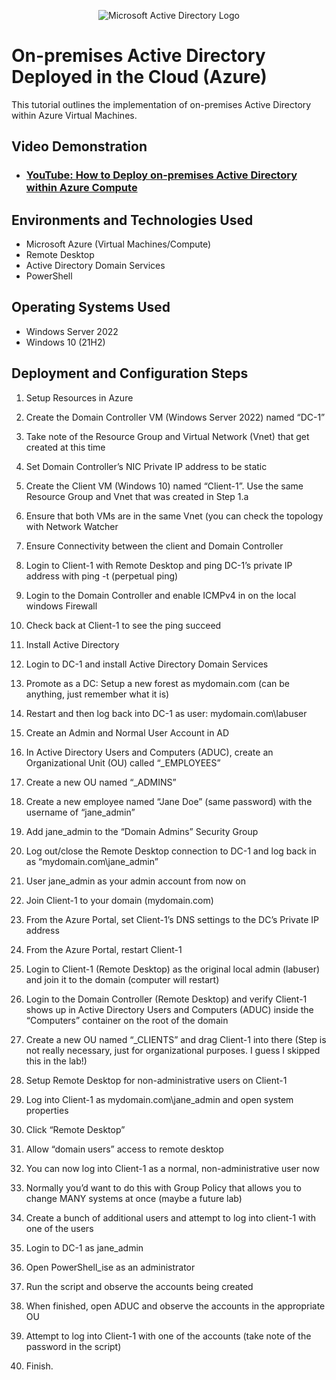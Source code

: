 <p align="center">
<img src="https://i.imgur.com/pU5A58S.png" alt="Microsoft Active Directory Logo"/>
</p>

<h1>On-premises Active Directory Deployed in the Cloud (Azure)</h1>
This tutorial outlines the implementation of on-premises Active Directory within Azure Virtual Machines.<br />


<h2>Video Demonstration</h2>

- ### [YouTube: How to Deploy on-premises Active Directory within Azure Compute](https://www.youtube.com)

<h2>Environments and Technologies Used</h2>

- Microsoft Azure (Virtual Machines/Compute)
- Remote Desktop
- Active Directory Domain Services
- PowerShell

<h2>Operating Systems Used </h2>

- Windows Server 2022
- Windows 10 (21H2)


<h2>Deployment and Configuration Steps</h2>

1. Setup Resources in Azure

2. Create the Domain Controller VM (Windows Server 2022) named “DC-1”

3. Take note of the Resource Group and Virtual Network (Vnet) that get created at this time

4. Set Domain Controller’s NIC Private IP address to be static

5. Create the Client VM (Windows 10) named “Client-1”. Use the same Resource Group and Vnet that was created in Step 1.a

6. Ensure that both VMs are in the same Vnet (you can check the topology with Network Watcher

7. Ensure Connectivity between the client and Domain Controller

8. Login to Client-1 with Remote Desktop and ping DC-1’s private IP address with ping -t <ip address> (perpetual ping)

9. Login to the Domain Controller and enable ICMPv4 in on the local windows Firewall

10. Check back at Client-1 to see the ping succeed

11. Install Active Directory

12. Login to DC-1 and install Active Directory Domain Services

13. Promote as a DC: Setup a new forest as mydomain.com (can be anything, just remember what it is)

14. Restart and then log back into DC-1 as user: mydomain.com\labuser

15. Create an Admin and Normal User Account in AD

16. In Active Directory Users and Computers (ADUC), create an Organizational Unit (OU) called “_EMPLOYEES”

17. Create a new OU named “_ADMINS”

18. Create a new employee named “Jane Doe” (same password) with the username of “jane_admin”

19. Add jane_admin to the “Domain Admins” Security Group

20. Log out/close the Remote Desktop connection to DC-1 and log back in as “mydomain.com\jane_admin”

21. User jane_admin as your admin account from now on

22. Join Client-1 to your domain (mydomain.com)

23. From the Azure Portal, set Client-1’s DNS settings to the DC’s Private IP address

24. From the Azure Portal, restart Client-1

24. Login to Client-1 (Remote Desktop) as the original local admin (labuser) and join it to the domain (computer will restart)

26. Login to the Domain Controller (Remote Desktop) and verify Client-1 shows up in Active Directory Users and Computers (ADUC) inside the “Computers” container on the root of the domain

27. Create a new OU named “_CLIENTS” and drag Client-1 into there (Step is not really necessary, just for organizational purposes. I guess I skipped this in the lab!)

28. Setup Remote Desktop for non-administrative users on Client-1

29. Log into Client-1 as mydomain.com\jane_admin and open system properties

30. Click “Remote Desktop”

31. Allow “domain users” access to remote desktop

32. You can now log into Client-1 as a normal, non-administrative user now

33. Normally you’d want to do this with Group Policy that allows you to change MANY systems at once (maybe a future lab)

34. Create a bunch of additional users and attempt to log into client-1 with one of the users

35. Login to DC-1 as jane_admin

36. Open PowerShell_ise as an administrator

37. Run the script and observe the accounts being created

38. When finished, open ADUC and observe the accounts in the appropriate OU

39. Attempt to log into Client-1 with one of the accounts (take note of the password in the script)

40. Finish.
